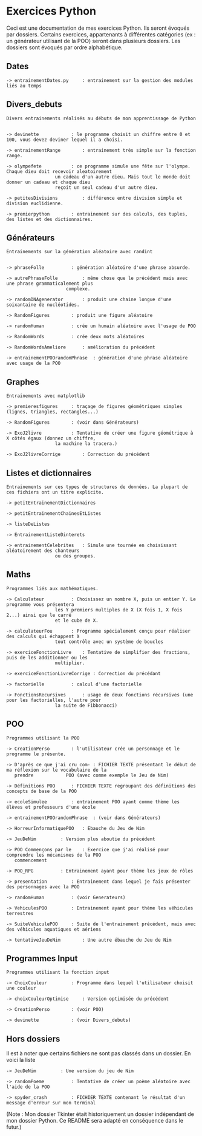 # Exercices Python

Ceci est une documentation de mes exercices Python. Ils seront évoqués par dossiers. Certains exercices, appartenants à différentes
catégories (ex : un générateur utilisant de la POO) seront dans plusieurs dossiers. Les dossiers sont évoqués par ordre alphabétique.


## Dates

	-> entrainementDates.py 	: entrainement sur la gestion des modules liés au temps


## Divers_debuts

	Divers entrainements réalisés au débuts de mon apprentissage de Python


	-> devinette 			: le programme choisit un chiffre entre 0 et 100, vous devez deviner lequel il a choisi.

	-> entrainementRange 		: entrainement très simple sur la fonction range.

	-> olympefete 			: ce programme simule une fête sur l'olympe. Chaque dieu doit recevoir aleatoirement
 				  	  un cadeau d'un autre dieu. Mais tout le monde doit donner un cadeau et chaque dieu
				  	  reçoit un seul cadeau d'un autre dieu.

	-> petitesDivisions 		: différence entre division simple et division euclidienne.

	-> premierpython 		: entrainement sur des calculs, des tuples, des listes et des dictionnaires.


## Générateurs

	Entrainements sur la génération aléatoire avec randint


	-> phraseFolle 			: génération aléatoire d'une phrase absurde.

	-> autrePhraseFolle 		: même chose que le précédent mais avec une phrase grammaticalement plus
			      	  	  complexe.

	-> randomDNAgenerator 		: produit une chaine longue d'une soixantaine de nucléotides.

	-> RandomFigures 		: produit une figure aléatoire

	-> randomHuman 			: crée un humain aléatoire avec l'usage de POO

	-> RandomWords 			: crée deux mots aléatoires

	-> RandomWordsAmeliore 		: amélioration du précédent

	-> entrainementPOOrandomPhrase 	: génération d'une phrase aléatoire avec usage de la POO


## Graphes

	Entrainements avec matplotlib

	-> premieresfigures		: traçage de figures géométriques simples (lignes, triangles, rectangles...)

	-> RandomFigures		: (voir dans Générateurs)

	-> ExoJ2livre			: Tentative de créer une figure géométrique à X côtés égaux (donnez un chiffre,
					  la machine la tracera.)

	-> ExoJ2livreCorrige		: Correction du précédent


## Listes et dictionnaires

	Entrainements sur ces types de structures de données. La plupart de ces fichiers ont un titre explicite.

	-> petitEntrainementDictionnaires

	-> petitEntrainementChainesEtListes

	-> listeDeListes

	-> EntrainementListeDinterets

	-> entrainementCelebrites	: Simule une tournée en choisissant aléatoirement des chanteurs
					  ou des groupes.


## Maths

	Programmes liés aux mathématiques.

	-> Calculateur			: Choisissez un nombre X, puis un entier Y. Le programme vous présentera
					  les Y premiers multiples de X (X fois 1, X fois 2...) ainsi que le carré
					  et le cube de X.

	-> calculateurFou		: Programme spécialement conçu pour réaliser des calculs qui échappent à
					  tout contrôle avec un système de boucles

	-> exerciceFonctionLivre	: Tentative de simplifier des fractions, puis de les additionner ou les
					  multiplier.

	-> exerciceFonctionLivreCorrige : Correction du précédant

	-> factorielle			: calcul d'une factorielle

	-> FonctionsRecursives		: usage de deux fonctions récursives (une pour les factorielles, l'autre pour
					  la suite de Fibbonacci)

## POO

	Programmes utilisant la POO

	-> CreationPerso		: l'utilisateur crée un personnage et le programme le présente.

	-> D'après ce que j'ai cru com- : FICHIER TEXTE présentant le début de ma réflexion sur le vocabulaire de la
	   prendre			  POO (avec comme exemple le Jeu de Nim)

	-> Définitions POO		: FICHIER TEXTE regroupant des définitions des concepts de base de la POO

	-> ecoleSimulee			: entrainement POO ayant comme thème les élèves et professeurs d'une école

	-> entrainementPOOrandomPhrase	: (voir dans Générateurs)

	-> HorreurInformatiquePOO	: Ebauche du Jeu de Nim

	-> JeuDeNim			: Version plus aboutie du précédent

	-> POO Commençons par le	: Exercice que j'ai réalisé pour comprendre les mécanismes de la POO
	   commencement

	-> POO_RPG			: Entrainement ayant pour thème les jeux de rôles

	-> presentation			: Entrainement dans lequel je fais présenter des personnages avec la POO

	-> randomHuman			: (voir Generateurs)

	-> VehiculesPOO			: Entrainement ayant pour thème les véhicules terrestres

	-> SuiteVehiculePOO		: Suite de l'entrainement précédent, mais avec des véhicules aquatiques et aériens

	-> tentativeJeuDeNim		: Une autre ébauche du Jeu de Nim


## Programmes Input

	Programmes utilisant la fonction input

	-> ChoixCouleur			: Programme dans lequel l'utilisateur choisit une couleur

	-> choixCouleurOptimise		: Version optimisée du précédent

	-> CreationPerso		: (voir POO)

	-> devinette			: (voir Divers_debuts)

## Hors dossiers

Il est à noter que certains fichiers ne sont pas classés dans un dossier. En voici la liste

	-> JeuDeNim			: Une version du jeu de Nim

	-> randomPoeme			: Tentative de créer un poème aléatoire avec l'aide de la POO

	-> spyder_crash			: FICHIER TEXTE contenant le résultat d'un message d'erreur sur mon terminal



(Note : Mon dossier Tkinter était historiquement un dossier indépendant de mon dossier Python. Ce README sera adapté en 
conséquence dans le futur.)
